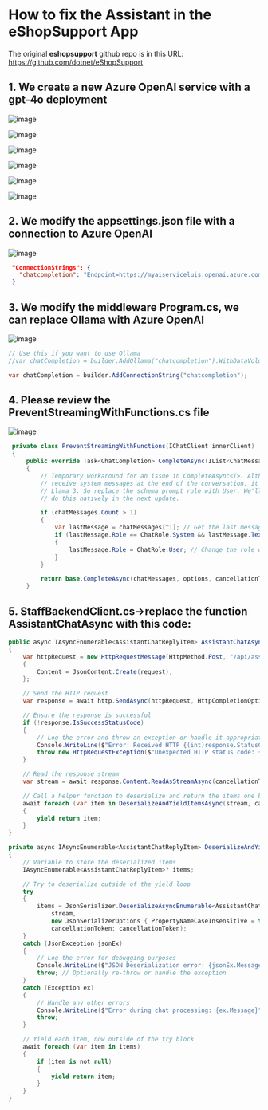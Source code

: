 # How to fix the Assistant in the eShopSupport App

The original **eshopsupport** github repo is in this URL: https://github.com/dotnet/eShopSupport

## 1. We create a new Azure OpenAI service with a gpt-4o deployment

![image](https://github.com/user-attachments/assets/e72c1622-f604-4473-8867-aca0110b7a5a)

![image](https://github.com/user-attachments/assets/a6c8027f-1648-4b29-897c-643fc83f9bb0)

![image](https://github.com/user-attachments/assets/ee886b37-a3f6-466d-84de-c94587930946)

![image](https://github.com/user-attachments/assets/5f5cdcb3-c08f-48c2-9f43-621b7792576b)

![image](https://github.com/user-attachments/assets/ee56230e-e092-4d46-a0eb-afbf2bdf21ac)

![image](https://github.com/user-attachments/assets/a3285ebd-13f9-423b-b143-e4188fa7d027)

## 2. We modify the **appsettings.json** file with a connection to Azure OpenAI

![image](https://github.com/user-attachments/assets/b95de13a-9650-49f2-956c-1d3491f43b77)

```json
 "ConnectionStrings": {
   "chatcompletion": "Endpoint=https://myaiserviceluis.openai.azure.com/;Key=7815bb4b3b1f4243be82faba074236a9;Deployment=gpt-4o"
 }
```

## 3. We modify the middleware Program.cs, we can replace Ollama with Azure OpenAI

![image](https://github.com/user-attachments/assets/f338616e-71d6-45d4-9f50-67105e228e82)

```csharp
// Use this if you want to use Ollama
//var chatCompletion = builder.AddOllama("chatcompletion").WithDataVolume();

var chatCompletion = builder.AddConnectionString("chatcompletion");
```

## 4. Please review the PreventStreamingWithFunctions.cs file

![image](https://github.com/user-attachments/assets/9787125e-7213-4f5f-b7ae-ae4e263d1168)

```csharp
 private class PreventStreamingWithFunctions(IChatClient innerClient) : DelegatingChatClient(innerClient)
 {
     public override Task<ChatCompletion> CompleteAsync(IList<ChatMessage> chatMessages, ChatOptions? options = null, CancellationToken cancellationToken = default)
     {
         // Temporary workaround for an issue in CompleteAsync<T>. Although OpenAI models are happy to
         // receive system messages at the end of the conversation, it causes a lot of problems for
         // Llama 3. So replace the schema prompt role with User. We'll update CompleteAsync<T> to
         // do this natively in the next update.

         if (chatMessages.Count > 1)
         {
             var lastMessage = chatMessages[^1]; // Get the last message directly using index
             if (lastMessage.Role == ChatRole.System && lastMessage.Text?.Contains("$schema") == true)
             {
                 lastMessage.Role = ChatRole.User; // Change the role directly in the chatMessages list
             }
         }

         return base.CompleteAsync(chatMessages, options, cancellationToken);
     }
```

## 5. StaffBackendClient.cs->replace the function AssistantChatAsync with this code:

```csharp
public async IAsyncEnumerable<AssistantChatReplyItem> AssistantChatAsync(AssistantChatRequest request, [EnumeratorCancellation] CancellationToken cancellationToken)
{
    var httpRequest = new HttpRequestMessage(HttpMethod.Post, "/api/assistant/chat")
    {
        Content = JsonContent.Create(request),
    };

    // Send the HTTP request
    var response = await http.SendAsync(httpRequest, HttpCompletionOption.ResponseHeadersRead, cancellationToken);

    // Ensure the response is successful
    if (!response.IsSuccessStatusCode)
    {
        // Log the error and throw an exception or handle it appropriately
        Console.WriteLine($"Error: Received HTTP {(int)response.StatusCode} - {response.ReasonPhrase}");
        throw new HttpRequestException($"Unexpected HTTP status code: {(int)response.StatusCode}");
    }

    // Read the response stream
    var stream = await response.Content.ReadAsStreamAsync(cancellationToken);

    // Call a helper function to deserialize and return the items one by one
    await foreach (var item in DeserializeAndYieldItemsAsync(stream, cancellationToken))
    {
        yield return item;
    }
}

private async IAsyncEnumerable<AssistantChatReplyItem> DeserializeAndYieldItemsAsync(Stream stream, [EnumeratorCancellation] CancellationToken cancellationToken)
{
    // Variable to store the deserialized items
    IAsyncEnumerable<AssistantChatReplyItem>? items;

    // Try to deserialize outside of the yield loop
    try
    {
        items = JsonSerializer.DeserializeAsyncEnumerable<AssistantChatReplyItem>(
            stream,
            new JsonSerializerOptions { PropertyNameCaseInsensitive = true },
            cancellationToken: cancellationToken);
    }
    catch (JsonException jsonEx)
    {
        // Log the error for debugging purposes
        Console.WriteLine($"JSON Deserialization error: {jsonEx.Message}");
        throw; // Optionally re-throw or handle the exception
    }
    catch (Exception ex)
    {
        // Handle any other errors
        Console.WriteLine($"Error during chat processing: {ex.Message}");
        throw;
    }

    // Yield each item, now outside of the try block
    await foreach (var item in items)
    {
        if (item is not null)
        {
            yield return item;
        }
    }
}
```






